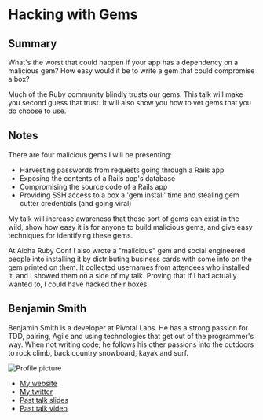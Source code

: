 # Hacking with Gems

## Summary

What's the worst that could happen if your app has a dependency on a malicious gem? How easy would it be to write a gem that could compromise a box?

Much of the Ruby community blindly trusts our gems. This talk will make you second guess that trust. It will also show you how to vet gems that you do choose to use.

## Notes

There are four malicious gems I will be presenting:

- Harvesting passwords from requests going through a Rails app
- Exposing the contents of a Rails app's database
- Compromising the source code of a Rails app
- Providing SSH access to a box a 'gem install' time and stealing gem cutter credentials (and going viral)

My talk will increase awareness that these sort of gems can exist in the wild, show how easy it is for anyone to build malicious gems, and give easy techniques for identifying these gems.

At Aloha Ruby Conf I also wrote a "malicious" gem and social engineered people into installing it by distributing business cards with some info on the gem printed on them. It collected usernames from attendees who installed it, and I showed them on a side of my talk. Proving that if I had actually wanted to, I could have hacked their boxes.

## Benjamin Smith

Benjamin Smith is a developer at Pivotal Labs. He has a strong passion for TDD, pairing, Agile and using technologies that get out of the programmer's way. When not writing code, he follows his other passions into the outdoors to rock climb, back country snowboard, kayak and surf.

![Profile picture](https://raw.github.com/benjaminleesmith/call_for_proposals_2013/master/hacking_with_gems/profile_picture.jpg)
- [My website](http://pivotallabs.com/users/bsmith/blog)
- [My twitter](https://twitter.com/benjamin_smith)
- [Past talk slides](https://speakerdeck.com/u/benjaminleesmith/p/hacking-with-gems)
- [Past talk video](http://www.confreaks.com/videos/1243-aloharuby2012-hacking-with-gems)
